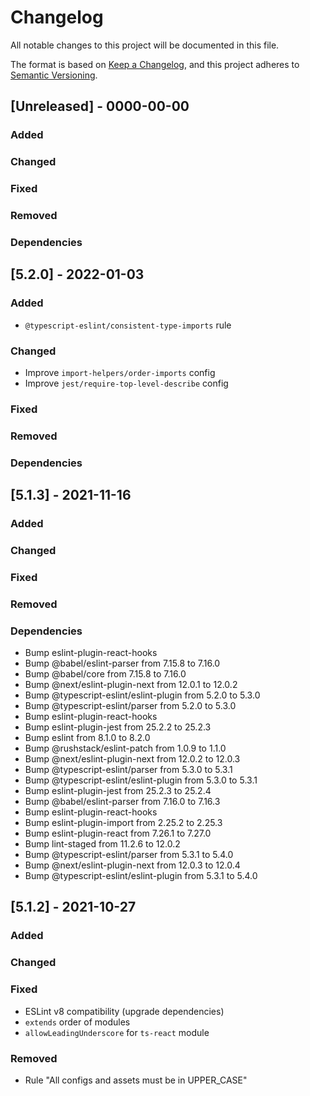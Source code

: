 # Changelog

All notable changes to this project will be documented in this file.

The format is based on [Keep a Changelog](https://keepachangelog.com/en/1.0.0/),
and this project adheres to [Semantic Versioning](https://semver.org/spec/v2.0.0.html).

## [Unreleased] - 0000-00-00

### Added

### Changed

### Fixed

### Removed

### Dependencies

## [5.2.0] - 2022-01-03

### Added

- `@typescript-eslint/consistent-type-imports` rule

### Changed

- Improve `import-helpers/order-imports` config
- Improve `jest/require-top-level-describe` config

### Fixed

### Removed

### Dependencies

## [5.1.3] - 2021-11-16

### Added

### Changed

### Fixed

### Removed

### Dependencies

- Bump eslint-plugin-react-hooks
- Bump @babel/eslint-parser from 7.15.8 to 7.16.0
- Bump @babel/core from 7.15.8 to 7.16.0
- Bump @next/eslint-plugin-next from 12.0.1 to 12.0.2
- Bump @typescript-eslint/eslint-plugin from 5.2.0 to 5.3.0
- Bump @typescript-eslint/parser from 5.2.0 to 5.3.0
- Bump eslint-plugin-react-hooks
- Bump eslint-plugin-jest from 25.2.2 to 25.2.3
- Bump eslint from 8.1.0 to 8.2.0
- Bump @rushstack/eslint-patch from 1.0.9 to 1.1.0
- Bump @next/eslint-plugin-next from 12.0.2 to 12.0.3
- Bump @typescript-eslint/parser from 5.3.0 to 5.3.1
- Bump @typescript-eslint/eslint-plugin from 5.3.0 to 5.3.1
- Bump eslint-plugin-jest from 25.2.3 to 25.2.4
- Bump @babel/eslint-parser from 7.16.0 to 7.16.3
- Bump eslint-plugin-react-hooks
- Bump eslint-plugin-import from 2.25.2 to 2.25.3
- Bump eslint-plugin-react from 7.26.1 to 7.27.0
- Bump lint-staged from 11.2.6 to 12.0.2
- Bump @typescript-eslint/parser from 5.3.1 to 5.4.0
- Bump @next/eslint-plugin-next from 12.0.3 to 12.0.4
- Bump @typescript-eslint/eslint-plugin from 5.3.1 to 5.4.0

## [5.1.2] - 2021-10-27

### Added

### Changed

### Fixed

- ESLint v8 compatibility (upgrade dependencies)
- `extends` order of modules
- `allowLeadingUnderscore` for `ts-react` module

### Removed

- Rule "All configs and assets must be in UPPER_CASE"
